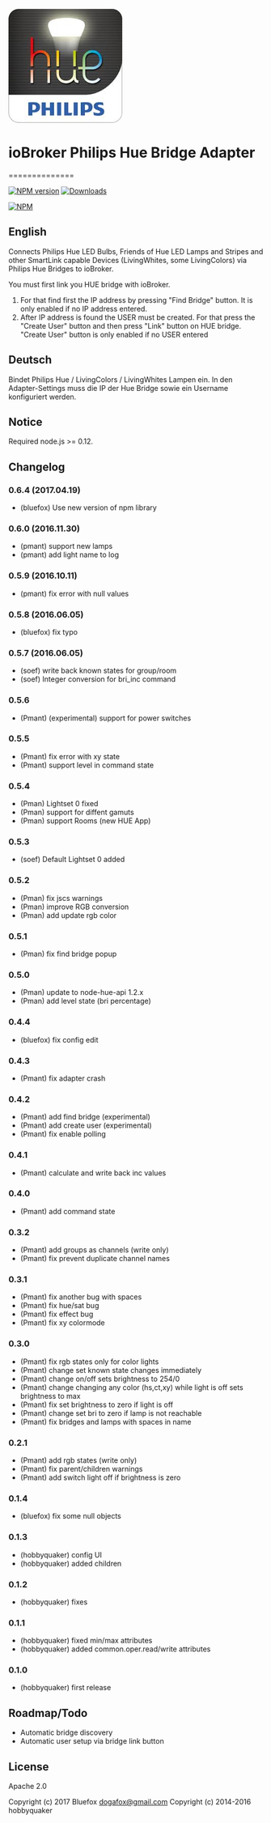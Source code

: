 ![Logo](admin/hue.jpeg)
# ioBroker Philips Hue Bridge Adapter
==============

[![NPM version](http://img.shields.io/npm/v/iobroker.hue.svg)](https://www.npmjs.com/package/iobroker.hue)
[![Downloads](https://img.shields.io/npm/dm/iobroker.hue.svg)](https://www.npmjs.com/package/iobroker.hue)

[![NPM](https://nodei.co/npm/iobroker.hue.png?downloads=true)](https://nodei.co/npm/iobroker.hue/)

English
--------------------
Connects Philips Hue LED Bulbs, Friends of Hue LED Lamps and Stripes and other 
SmartLink capable Devices (LivingWhites, some LivingColors) via Philips Hue Bridges to ioBroker.

You must first link you HUE bridge with ioBroker. 
1. For that find first the IP address by pressing "Find Bridge" button. It is only enabled if no IP address entered.
2. After IP address is found the USER must be created. For that press the "Create User" button and then press "Link" button on HUE bridge. "Create User" button is only enabled if no USER entered

Deutsch
-------------
Bindet Philips Hue / LivingColors / LivingWhites Lampen ein. 
In den Adapter-Settings muss die IP der Hue Bridge sowie ein Username konfiguriert werden. 

## Notice
Required node.js >= 0.12.

## Changelog
### 0.6.4 (2017.04.19)
* (bluefox) Use new version of npm library

### 0.6.0 (2016.11.30)
* (pmant) support new lamps
* (pmant) add light name to log

### 0.5.9 (2016.10.11)
* (pmant) fix error with null values

### 0.5.8 (2016.06.05)
* (bluefox) fix typo

### 0.5.7 (2016.06.05)
* (soef) write back known states for group/room
* (soef) Integer conversion for bri_inc command

### 0.5.6
* (Pmant) (experimental) support for power switches

### 0.5.5
* (Pmant) fix error with xy state
* (Pmant) support level in command state

### 0.5.4
* (Pman) Lightset 0 fixed
* (Pman) support for diffent gamuts
* (Pman) support Rooms (new HUE App)

### 0.5.3
* (soef) Default Lightset 0 added

### 0.5.2
* (Pman) fix jscs warnings
* (Pman) improve RGB conversion
* (Pman) add update rgb color

### 0.5.1
* (Pman) fix find bridge popup

### 0.5.0
* (Pman) update to node-hue-api 1.2.x
* (Pman) add level state (bri percentage)

### 0.4.4
* (bluefox) fix config edit

### 0.4.3
* (Pmant) fix adapter crash

### 0.4.2
* (Pmant) add find bridge (experimental)
* (Pmant) add create user (experimental)
* (Pmant) fix enable polling

### 0.4.1
* (Pmant) calculate and write back inc values

### 0.4.0
* (Pmant) add command state

### 0.3.2
* (Pmant) add groups as channels (write only)
* (Pmant) fix prevent duplicate channel names

### 0.3.1
* (Pmant) fix another bug with spaces
* (Pmant) fix hue/sat bug
* (Pmant) fix effect bug
* (Pmant) fix xy colormode

### 0.3.0
* (Pmant) fix rgb states only for color lights
* (Pmant) change set known state changes immediately
* (Pmant) change on/off sets brightness to 254/0
* (Pmant) change changing any color (hs,ct,xy) while light is off sets brightness to max
* (Pmant) fix set brightness to zero if light is off
* (Pmant) change set bri to zero if lamp is not reachable
* (Pmant) fix bridges and lamps with spaces in name

### 0.2.1
* (Pmant) add rgb states (write only)
* (Pmant) fix parent/children warnings
* (Pmant) add switch light off if brightness is zero

### 0.1.4
* (bluefox) fix some null objects

### 0.1.3
* (hobbyquaker) config UI
* (hobbyquaker) added children

### 0.1.2
* (hobbyquaker) fixes

### 0.1.1

* (hobbyquaker) fixed min/max attributes
* (hobbyquaker) added common.oper.read/write attributes

### 0.1.0

* (hobbyquaker) first release

## Roadmap/Todo

* Automatic bridge discovery
* Automatic user setup via bridge link button

## License

Apache 2.0

Copyright (c) 2017 Bluefox <dogafox@gmail.com>
Copyright (c) 2014-2016 hobbyquaker



